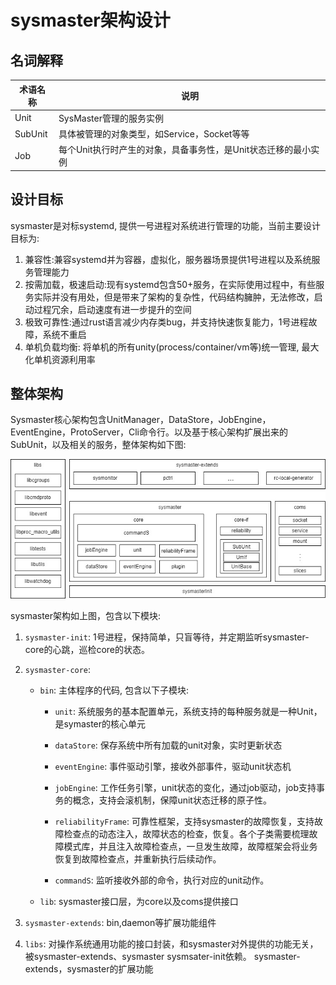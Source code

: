 # sysmaster架构设计

## 名词解释

| 术语名称 | 说明                                                           |
| -------- | ----------------------------------------------------------|
| Unit     | SysMaster管理的服务实例                                      |
| SubUnit  | 具体被管理的对象类型，如Service，Socket等等                    |
| Job      | 每个Unit执行时产生的对象，具备事务性，是Unit状态迁移的最小实例     |

## 设计目标

sysmaster是对标systemd, 提供一号进程对系统进行管理的功能，当前主要设计目标为:

1. 兼容性:兼容systemd并为容器，虚拟化，服务器场景提供1号进程以及系统服务管理能力
2. 按需加载，极速启动:现有systemd包含50+服务，在实际使用过程中，有些服务实际并没有用处，但是带来了架构的复杂性，代码结构臃肿，无法修改，启动过程冗余，启动速度有进一步提升的空间
3. 极致可靠性:通过rust语言减少内存类bug，并支持快速恢复能力，1号进程故障，系统不重启
4. 单机负载均衡: 将单机的所有unity(process/container/vm等)统一管理, 最大化单机资源利用率

## 整体架构

Sysmaster核心架构包含UnitManager，DataStore，JobEngine，EventEngine，ProtoServer，Cli命令行。以及基于核心架构扩展出来的SubUnit，以及相关的服务，整体架构如下图:

![avatar](assets/architecture.jpg)

sysmaster架构如上图，包含以下模块:

1. `sysmaster-init`: 1号进程，保持简单，只盲等待，并定期监听sysmaster-core的心跳，巡检core的状态。

2. `sysmaster-core`:

    - `bin`: 主体程序的代码, 包含以下子模块:

        - `unit`: 系统服务的基本配置单元，系统支持的每种服务就是一种Unit，是symaster的核心单元

        - `dataStore`: 保存系统中所有加载的unit对象，实时更新状态

        - `eventEngine`: 事件驱动引擎，接收外部事件，驱动unit状态机

        - `jobEngine`: 工作任务引擎，unit状态的变化，通过job驱动，job支持事务的概念，支持会滚机制，保障unit状态迁移的原子性。

        - `reliabilityFrame`: 可靠性框架，支持sysmaster的故障恢复，支持故障检查点的动态注入，故障状态的检查，恢复。各个子类需要梳理故障模式库，并且注入故障检查点，一旦发生故障，故障框架会将业务恢复到故障检查点，并重新执行后续动作。

        - `commandS`: 监听接收外部的命令，执行对应的unit动作。

    - `lib`: sysmaster接口层，为core以及coms提供接口

3. `sysmaster-extends`: bin,daemon等扩展功能组件

4. `libs`: 对操作系统通用功能的接口封装，和sysmaster对外提供的功能无关，被sysmaster-extends、sysmaster sysmsater-init依赖。
sysmaster-extends，sysmaster的扩展功能
